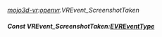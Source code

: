 _[mojo3d-vr](../../modules/mojo3d-vr/mojo3d-vr-module.md):[openvr](openvr:).VREvent\_ScreenshotTaken_
##### Const VREvent\_ScreenshotTaken:[EVREventType](../../modules/mojo3d-vr/openvr-evreventtype.md)
